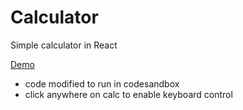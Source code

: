# Calculator

Simple calculator in React

[Demo](https://codesandbox.io/s/6zqrm1v25n) 
- code modified to run in codesandbox
- click anywhere on calc to enable keyboard control

